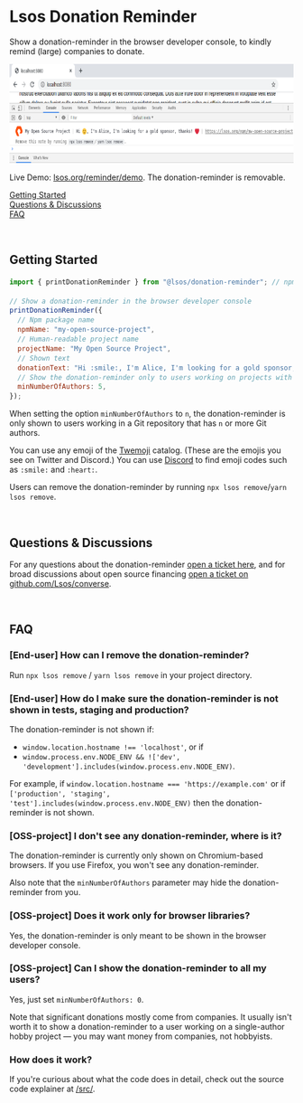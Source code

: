 # Lsos Donation Reminder

Show a donation-reminder in the browser developer console,
to kindly remind (large) companies to donate.

<p align="center">
  <img src="/donation-reminder.png" height="175"/>
</p>

Live Demo: <a href="https://lsos.org/reminder/demo" target="_blank">lsos.org/reminder/demo</a>.
The donation-reminder is removable.

[Getting Started](#getting-started)
<br/>
[Questions & Discussions](#questions--discussions)
<br/>
[FAQ](#faq)

<br/>

## Getting Started

~~~js
import { printDonationReminder } from "@lsos/donation-reminder"; // npm i @lsos/donation-reminder

// Show a donation-reminder in the browser developer console
printDonationReminder({
  // Npm package name
  npmName: "my-open-source-project",
  // Human-readable project name
  projectName: "My Open Source Project",
  // Shown text
  donationText: "Hi :smile:, I'm Alice, I'm looking for a gold sponsor, thanks! :heart:",
  // Show the donation-reminder only to users working on projects with >=5 authors
  minNumberOfAuthors: 5,
});
~~~

When setting the option `minNumberOfAuthors` to `n`,
the donation-reminder is only shown to users working in a Git repository that has `n` or more Git authors.

You can use any emoji of the [Twemoji](https://github.com/twitter/twemoji) catalog.
(These are the emojis you see on Twitter and Discord.)
You can use [Discord](https://discord.com/) to find emoji codes
such as `:smile:` and `:heart:`.

Users can remove the donation-reminder by running `npx lsos remove`/`yarn lsos remove`.

<br/>

## Questions & Discussions

For any questions about the donation-reminder
[open a ticket here](https://github.com/Lsos/donation-reminder/issues/new),
and
for broad discussions about open source financing
[open a ticket on github.com/Lsos/converse](https://github.com/Lsos/converse/issues/new).

<br/>

## FAQ

### [End-user] How can I remove the donation-reminder?

Run `npx lsos remove` / `yarn lsos remove` in your project directory.

### [End-user] How do I make sure the donation-reminder is not shown in tests, staging and production?

The donation-reminder is not shown if:
- `window.location.hostname !== 'localhost'`, or if
- `window.process.env.NODE_ENV && !['dev', 'development'].includes(window.process.env.NODE_ENV)`.

For example,
if `window.location.hostname === 'https://example.com'` or
if `['production', 'staging', 'test'].includes(window.process.env.NODE_ENV)` then the donation-reminder is not shown.

### [OSS-project] I don't see any donation-reminder, where is it?

The donation-reminder is currently only shown on Chromium-based browsers.
If you use Firefox, you won't see any donation-reminder.

Also note that the `minNumberOfAuthors` parameter may hide the donation-reminder from you.

### [OSS-project] Does it work only for browser libraries?

Yes, the donation-reminder is only meant to be shown in the browser developer console.

### [OSS-project] Can I show the donation-reminder to all my users?

Yes, just set `minNumberOfAuthors: 0`.

Note that significant donations mostly come from companies.
It usually isn't worth it to show a donation-reminder to a user working on a single-author hobby project &mdash;
you may want money from companies, not hobbyists.

### How does it work?

If you're curious about what the code does in detail, check out the source code explainer at [/src/](/src/).
